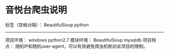 ﻿# 音悦台爬虫说明

标签（空格分隔）： BeautifulSoup python

---

项目环境：
    windows
    python2.7
模块环境：
    BeautifulSoup
    mysqldb
项目特点：
    随机IP和随机user-agent，可以有效避免爬虫机制对此项目的限制。





